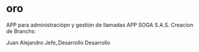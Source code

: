 
# oro
APP para administraciópn y gestión de llamadas APP SOGA S.A.S.
Creacion de Branchs:

Juan
Alejandro
Jefe_Desarrollo
Desarrollo
